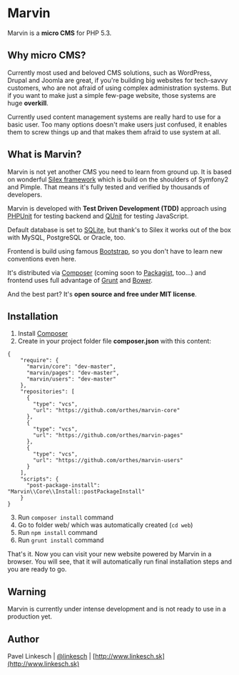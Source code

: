 Marvin
======

Marvin is a **micro CMS** for PHP 5.3.


## Why micro CMS?

Currently most used and beloved CMS solutions, such as WordPress, Drupal and Joomla are great, if you're
building big websites for tech-savvy customers, who are not afraid of using complex administration
systems. But if you want to make just a simple few-page website, those systems are huge **overkill**.

Currently used content management systems are really hard to use for a basic user. Too many options doesn't
make users just confused, it enables them to screw things up and that makes them afraid to use system at all.


## What is Marvin?

Marvin is not yet another CMS you need to learn from ground up. It is based on wonderful [Silex framework](http://silex.sensiolabs.org)
which is build on the shoulders of Symfony2 and Pimple. That means it's fully tested and verified by thousands of developers.

Marvin is developed with **Test Driven Development (TDD)** approach using [PHPUnit](http://phpunit.de) for testing backend and [QUnit](http://qunitjs.com) for testing JavaScript.

Default database is set to [SQLite](http://www.sqlite.org), but thank's to Silex it works out of the box with MySQL, PostgreSQL or Oracle, too.

Frontend is build using famous [Bootstrap](http://getbootstrap.com), so you don't have to learn new conventions even here.

It's distributed via [Composer](https://getcomposer.org/) (coming soon to [Packagist](https://packagist.org), too...) and frontend uses full advantage of [Grunt](http://gruntjs.com) and [Bower](http://bower.io).

And the best part? It's **open source and free under MIT license**.


## Installation

1. Install [Composer](https://getcomposer.org)
2. Create in your project folder file **composer.json** with this content:
```
{
    "require": {
      "marvin/core": "dev-master",
      "marvin/pages": "dev-master",
      "marvin/users": "dev-master"
    },
    "repositories": [
      {
        "type": "vcs",
        "url": "https://github.com/orthes/marvin-core"
      },
      {
        "type": "vcs",
        "url": "https://github.com/orthes/marvin-pages"
      },
      {
        "type": "vcs",
        "url": "https://github.com/orthes/marvin-users"
      }
    ],
    "scripts": {
      "post-package-install": "Marvin\\Core\\Install::postPackageInstall"
    }
}
```
3. Run ```composer install``` command
4. Go to folder web/ which was automatically created (```cd web```)
5. Run ```npm install``` command
6. Run ```grunt install``` command

That's it. Now you can visit your new website powered by Marvin in a browser. You will see, that it will
automatically run final installation steps and you are ready to go.


## Warning

Marvin is currently under intense development and is not ready to use in a production yet.


## Author

Pavel Linkesch | [@linkesch](http://twitter.com/linkesch) | [http://www.linkesch.sk](http://www.linkesch.sk)
